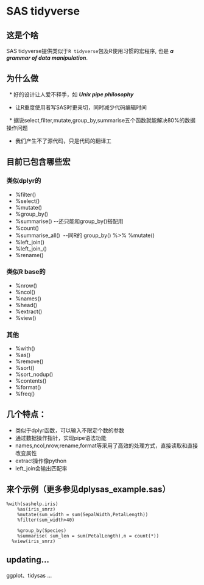 # SAS tidyverse

## 这是个啥
SAS tidyverse提供类似于`R tidyverse`包及R使用习惯的宏程序, 也是 ***a grammar of data manipulation***.

## 为什么做
   * 好的设计让人爱不释手，如 ***Unix pipe philosophy***
 
   * 让R重度使用者写SAS时更亲切，同时减少代码编辑时间
   
   * 据说select,filter,mutate,group_by,summarise五个函数就能解决80%的数据操作问题
   
   * 我们产生不了源代码，只是代码的翻译工

## 目前已包含哪些宏
### 类似dplyr的
 * %filter()
 * %select()
 * %mutate()
 * %group_by()
 * %summarise()  --还只能和group_by()搭配用
 * %count()
 * %summarise_all()  --同R的 group_by() %>% %mutate()
 * %left_join()
 * %left_join_()
 * %rename()
 
### 类似R base的
 * %nrow()
 * %ncol()
 * %names()
 * %head()
 * %extract()
 * %view()
### 其他
 * %with()
 * %as()
 * %remove()
 * %sort()
 * %sort_nodup()
 * %contents()
 * %format()
 * %freq()

## 几个特点：
* 类似于dplyr函数，可以输入不限定个数的参数
* 通过数据操作指针，实现pipe语法功能
* names,ncol,nrow,rename,format等采用了高效的处理方式，直接读取和直接改变属性
* extract操作像python 
* left_join会输出匹配率


## 来个示例（更多参见dplysas_example.sas）

```SAS
%with(sashelp.iris)
	%as(iris_smrz) 
	%mutate(sum_width = sum(SepalWidth,PetalLength))
	%filter(sum_width>40)
 
	%group_by(Species)
	%summarise( sum_len = sum(PetalLength),n = count(*))
  %view(iris_smrz)
```

## updating...

ggplot、tidysas ...





